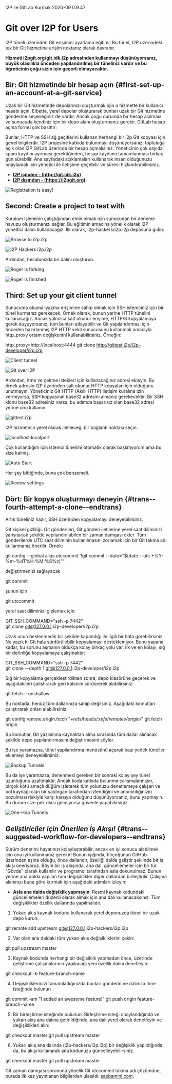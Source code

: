  I2P ile GitLab
Kurmak 2020-09 0.9.47 

# Git over I2P for Users

I2P tüneli üzerinden Git erişimini ayarlama eğitimi. Bu tünel, I2P
üzerindeki tek bir Git hizmetine erişim noktanız olarak davranır.

**Hizmeti i2pgit.org/git.idk.i2p adresinden kullanmayı düşünüyorsanız,
büyük olasılıkla önceden yapılandırılmış bir tüneliniz vardır ve bu
öğreticinin çoğu sizin için geçerli olmayacaktır.**

## Bir: Git hizmetinde bir hesap açın {#first-set-up-an-account-at-a-git-service}

Uzak bir Git hizmetinde depolarınızı oluşturmak için o hizmette bir
kullanıcı hesabı açın. Elbette, yerel depolar oluşturarak bunları uzak
bir Git hizmetine gönderme seçeneğiniz de vardır. Ancak çoğu durumda bir
hesap açılması ve sunucuda kendiniz için bir depo alanı oluşturmanız
gerekir. GitLab hesap açma formu çok basittir:

Bunlar, HTTP ve SSH ağ geçitlerini kullanan herhangi bir i2p Git kopyası
için genel bilgilerdir. I2P projesine katkıda bulunmayı düşünüyorsanız,
topluluğa açık olan I2P GitLab üzerinde bir hesap açmalısınız.
Yöneticinin çok sayıda spam kaydını ayırması gerektiğinden, hesap
kaydının tamamlanması birkaç gün sürebilir. Ana sayfadaki açıklamaları
kullanarak insan olduğunuzu onaylamak için yönetici ile iletişime
geçebilir ve süreci hızlandırabilirsiniz.

- **[I2P içinden - (http://git.idk.i2p)](http://git.idk.i2p)**
- **[I2P dışından - (https://i2pgit.org)](https://i2pgit.org)**

![Registration is easy!](/_static/images/git/register.png)

## Second: Create a project to test with

Kurulum işleminin çalıştığından emin olmak için sunucudan bir deneme
havuzu oluşturmanızı sağlar. Bu eğitimin amacına yönelik olarak I2P
yöneltici dalını kullanacağız. İlk olarak, i2p-hackers/i2p.i2p deposuna
gidin:

![Browse to i2p.i2p](/_static/images/git/explore.png)

![I2P Hackers i2p.i2p](/_static/images/git/i2p.png)

Ardından, hesabınızda bir dalını oluşturun.

![Roger is forking](/_static/images/git/fork.png)

![Roger is finished](/_static/images/git/forked.png)

## Third: Set up your git client tunnel

Sunucuma okuma-yazma erişimine sahip olmak için SSH istemciniz için bir
tünel kurmanız gerekecek. Örnek olarak, bunun yerine HTTP tünelini
kullanacağız. Ancak yalnızca salt okunur erişime, HTTP/S kopyalamaya
gerek duyuyorsanız, tüm bunları atlayabilir ve Git yapılandırması için
önceden hazırlanmış I2P HTTP vekil sunucusunu kullanmak amacıyla
http_proxy ortam değişkenini kullanabilirsiniz. Örneğin:

 http_proxy=http://localhost:4444 git clone http://gittest.i2p/i2p-developer/i2p.i2p

![Client tunnel](/_static/images/git/wizard1.png)

![Git over I2P](/_static/images/git/wizard2.png)

Ardından, itme ve çekme istekleri için kullanacağınız adresi ekleyin. Bu
örnek adresin I2P üzerinden salt okunur HTTP kopyaları için olduğunu
unutmayın. Yöneticiniz Git HTTP (Akıllı HTTP) iletişim kuralına izin
vermiyorsa, SSH kopyasının base32 adresini almanız gerekecektir. Bir SSH
klonu base32 adresiniz varsa, bu adımda başarısız olan base32 adresi
yerine onu kullanın.

![gittest.i2p](/_static/images/git/wizard3.png)

I2P hizmetinin yerel olarak iletileceği bir bağlantı noktası seçin.

![localhost:localport](/_static/images/git/wizard4.png)

Çok kullandığım için istemci tünelimi otomatik olarak başlatıyorum ama
bu size kalmış.

![Auto Start](/_static/images/git/wizard5.png)

Her şey bittiğinde, buna çok benzemeli.

![Review settings](/_static/images/git/wizard6.png)

## Dört: Bir kopya oluşturmayı deneyin {#trans--fourth-attempt-a-clone--endtrans}

Artık tüneliniz hazır, SSH üzerinden kopyalamayı deneyebilirsiniz.

Git kişisel gizliliği: Git gönderileri, Git gönderi iletilerine yerel
saat diliminizi yansıtacak şekilde yapılandırılabilen bir zaman damgası
ekler. Tüm gönderilerde UTC saat diliminin kullanılmasını zorlamak için
bir Git takma adı kullanmanız önerilir. Örnek:

 git config --global alias.utccommit '!git commit --date="$(date --utc +%Y-%m-%dT%H:%M:%S%z)"'

değiştirmenizi sağlayacak

 git commit

şunun için

 git utccommit

yerel saat diliminizi gizlemek için.

 GIT_SSH_COMMAND="ssh -p 7442" \
 git clone git@127.0.0.1:i2p-developer/i2p.i2p

Uzak ucun beklenmedik bir şekilde kapandığı ile ilgili bir hata
görebilirsiniz. Ne yazık ki Git hala sürdürülebilir kopyalamayı
desteklemiyor. Bunu yapana kadar, bu sorunu aşmanın oldukça kolay birkaç
yolu var. İlk ve en kolayı, sığ bir derinliğe kopyalamaya çalışmaktır:

 GIT_SSH_COMMAND="ssh -p 7442" \
 git clone --depth 1 git@127.0.0.1:i2p-developer/i2p.i2p

Sığ bir kopyalama gerçekleştirdikten sonra, depo klasörüne geçerek ve
aşağıdakileri çalıştırarak geri kalanını sürdürerek alabilirsiniz:

 git fetch --unshallow

Bu noktada, henüz tüm dallarınıza sahip değilsiniz. Aşağıdaki komutları
çalıştırarak onları alabilirsiniz:

 git config remote.origin.fetch "+refs/heads/*:refs/remotes/origin/*"
 git fetch origin

Bu komutlar, Git yazılımına kaynaktan alma sırasında tüm dallar alınacak
şekilde depo yapılandırmasını değiştirmesini söyler.

Bu işe yaramazsa, tünel yapılandırma menüsünü açarak bazı yedek tüneller
eklemeyi deneyebilirsiniz.

![Backup Tunnels](/_static/images/git/tweak2.png)

Bu da işe yaramazsa, denenmesi gereken bir sonraki kolay şey tünel
uzunluğunu azaltmaktır. Ancak koda katkıda bulunma çalışmalarınızın,
birçok kötü amaçlı düğüm işleterek tüm yolunuzu denetlemeye çalışan ve
bol kaynağı olan bir saldırgan tarafından izlendiğini ve anonimliğinizin
bozulması riskiyle karşı karşıya olduğunu düşünüyorsanız, bunu yapmayın.
Bu durum size pek olası gelmiyorsa güvenle yapabilirsiniz.

![One-Hop Tunnels](/_static/images/git/tweak1.png)

## *Geliştiriciler için Önerilen İş Akışı!* {#trans--suggested-workflow-for-developers--endtrans}

Sürüm denetimi hayatınızı kolaylaştırabilir, ancak en iyi sonucu
alabilmek için onu iyi kullanmanız gerekir! Bunun ışığında, birçoğunun
GitHub üzerinden aşina olduğu, önce dallandır, özelliği dalda geliştir
şeklinde bir iş akışı öneriyoruz. Böyle bir iş akışında, ana dal,
güncellemeler için bir tür \"Gövde\" olarak kullanılır ve programcı
tarafından asla dokunulmaz. Bunun yerine ana dalda yapılan tüm
değişiklikler diğer dallardan birleştirilir. Çalışma alanınızı buna göre
kurmak için aşağıdaki adımları izleyin:

- **Asla ana dalda değişiklik yapmayın**. Resmi kaynak kodundaki
 güncellemeleri düzenli olarak almak için ana dalı kullanacaksınız.
 Tüm değişiklikler özellik dallarında yapılmalıdır.

1. Yukarı akış kaynak kodunu kullanarak yerel deponuzda ikinci bir uzak
 depo kurun.

 git remote add upstream git@127.0.0.1:i2p-hackers/i2p.i2p

2. Var olan ana daldaki tüm yukarı akış değişikliklerini çekin:

 git pull upstream master

3. Kaynak kodunda herhangi bir değişiklik yapmadan önce, üzerinde
 geliştirme çalışmalarının yapılacağı yeni özellik dalını denetleyin:

 git checkout -b feature-branch-name

4. Değişikliklerinizi tamamladığınızda bunları gönderin ve dalınıza
 itme isteğinde bulunun

 git commit -am "I added an awesome feature!"
 git push origin feature-branch-name

5. Bir birleştirme isteğinde bulunun. Birleştirme isteği onaylandığında
 ve yukarı akış ana dalına getirildiğinde, ana dalı yerel olarak
 denetleyin ve değişiklikleri alın:

 git checkout master
 git pull upstream master

6. Yukarı akış ana dalında (i2p-hackers/i2p.i2p) bir değişiklik
 yapıldığında da, bu akışı kullanarak ana kodunuzu
 güncelleyebilirsiniz.

 git checkout master
 git pull upstream master

Git zaman damgası sorununa yönelik Git utccommit takma adı çözümüne,
burada ilk kez yayınlanan bilgilerden ulaşıldı:
[saebamini.com](https://saebamini.com/Git-commit-with-UTC-timestamp-ignore-local-timezone/).


